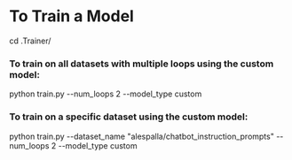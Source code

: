 # To Train a Model

cd .Trainer/

### To train on all datasets with multiple loops using the custom model:

python train.py --num_loops 2 --model_type custom

### To train on a specific dataset using the custom model:
python train.py --dataset_name "alespalla/chatbot_instruction_prompts" --num_loops 2 --model_type custom
